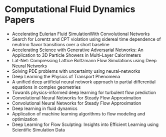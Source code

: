# Computational Fluid Dynamics Papers

<ul>

                             

 <li><a target="_blank" href="https://github.com/manjunath5496/Computational-Fluid-DynamiComputational-Fluid-Dynamics-Papers/blob/master/c(1).pdf" style="text-decoration:none;">Accelerating Eulerian Fluid SimulationWith Convolutional Networks</a></li>

 <li><a target="_blank" href="https://github.com/manjunath5496/Computational-Fluid-Dynamics-Papers/blob/master/c(2).pdf" style="text-decoration:none;">Search for Lorentz and CPT violation using sidereal time dependence of neutrino flavor transitions over a short baseline</a></li>

<li><a target="_blank" href="https://github.com/manjunath5496/Computational-Fluid-Dynamics-Papers/blob/master/c(3).pdf" style="text-decoration:none;">Accelerating Science with Generative Adversarial Networks: An Application to 3D Particle Showers in Multi-Layer Calorimeters</a></li>
 <li><a target="_blank" href="https://github.com/manjunath5496/Computational-Fluid-Dynamics-Papers/blob/master/c(4).pdf" style="text-decoration:none;">Lat-Net: Compressing Lattice Boltzmann Flow Simulations using Deep Neural Networks</a></li>                              
<li><a target="_blank" href="https://github.com/manjunath5496/Computational-Fluid-Dynamics-Papers/blob/master/c(5).pdf" style="text-decoration:none;">Solving PDE problems with uncertainty using neural-networks</a></li>
<li><a target="_blank" href="https://github.com/manjunath5496/Computational-Fluid-Dynamics-Papers/blob/master/c(6).pdf" style="text-decoration:none;">Deep Learning the Physics of Transport Phenomena</a></li>
 <li><a target="_blank" href="https://github.com/manjunath5496/Computational-Fluid-Dynamics-Papers/blob/master/c(7).pdf" style="text-decoration:none;">A unified deep artificial neural network approach to partial differential equations in complex geometries</a></li>

 <li><a target="_blank" href="https://github.com/manjunath5496/Computational-Fluid-Dynamics-Papers/blob/master/c(8).pdf" style="text-decoration:none;"> Towards physics-informed deep learning for turbulent flow prediction </a></li>
   <li><a target="_blank" href="https://github.com/manjunath5496/Computational-Fluid-Dynamics-Papers/blob/master/c(9).pdf" style="text-decoration:none;">Convolutional Neural Networks for Steady Flow Approximation</a></li>
  
   
 <li><a target="_blank" href="https://github.com/manjunath5496/Computational-Fluid-Dynamics-Papers/blob/master/c(10).pdf" style="text-decoration:none;">Convolutional Neural Networks for Steady Flow Approximation </a></li>                              
<li><a target="_blank" href="https://github.com/manjunath5496/Computational-Fluid-Dynamics-Papers/blob/master/c(11).pdf" style="text-decoration:none;">Deep learning in fluid
dynamics</a></li>
<li><a target="_blank" href="https://github.com/manjunath5496/Computational-Fluid-Dynamics-Papers/blob/master/c(12).pdf" style="text-decoration:none;">Application of machine learning algorithms to flow modeling and optimization</a></li>
<li><a target="_blank" href="https://github.com/manjunath5496/Computational-Fluid-Dynamics-Papers/blob/master/c(13).pdf" style="text-decoration:none;">Deep Learning for Flow Sculpting: Insights into Efficient Learning using Scientific Simulation Data</a></li>

</ul>
